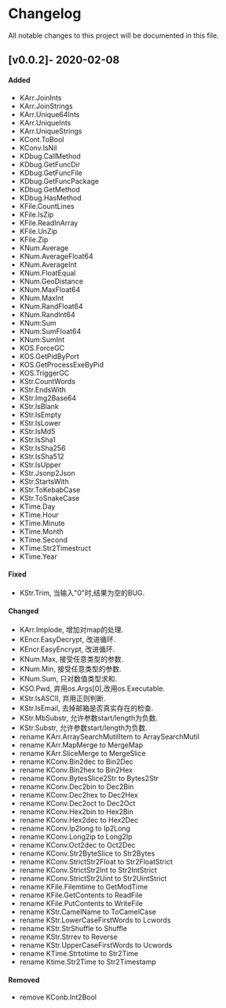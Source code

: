 # Changelog
All notable changes to this project will be documented in this file.

## [v0.0.2]- 2020-02-08
#### Added
- KArr.JoinInts
- KArr.JoinStrings
- KArr.Unique64Ints
- KArr.UniqueInts
- KArr.UniqueStrings
- KCont.ToBool
- KConv.IsNil
- KDbug.CallMethod
- KDbug.GetFuncDir
- KDbug.GetFuncFile
- KDbug.GetFuncPackage
- KDbug.GetMethod
- KDbug.HasMethod
- KFile.CountLines
- KFile.IsZip
- KFile.ReadInArray
- KFile.UnZip
- KFile.Zip
- KNum.Average
- KNum.AverageFloat64
- KNum.AverageInt
- KNum.FloatEqual
- KNum.GeoDistance
- KNum.MaxFloat64
- KNum.MaxInt
- KNum.RandFloat64
- KNum.RandInt64
- KNum:Sum
- KNum:SumFloat64
- KNum:SumInt
- KOS.ForceGC
- KOS.GetPidByPort
- KOS.GetProcessExeByPid
- KOS.TriggerGC
- KStr.CountWords
- KStr.EndsWith
- KStr.Img2Base64
- KStr.IsBlank
- KStr.IsEmpty
- KStr.IsLower
- KStr.IsMd5
- KStr.IsSha1
- KStr.IsSha256
- KStr.IsSha512
- KStr.IsUpper
- KStr.Jsonp2Json
- KStr.StartsWith
- KStr.ToKebabCase
- KStr.ToSnakeCase
- KTime.Day
- KTime.Hour
- KTime.Minute
- KTime.Month
- KTime.Second
- KTime.Str2Timestruct
- KTime.Year

#### Fixed
- KStr.Trim, 当输入"0"时,结果为空的BUG.

#### Changed
- KArr.Implode, 增加对map的处理.
- KEncr.EasyDecrypt, 改进循环.
- KEncr.EasyEncrypt, 改进循环.
- KNum.Max, 接受任意类型的参数.
- KNum.Min, 接受任意类型的参数.
- KNum.Sum, 只对数值类型求和.
- KSO.Pwd, 弃用os.Args[0],改用os.Executable.
- KStr.IsASCII, 弃用正则判断.
- KStr.IsEmail, 去掉邮箱是否真实存在的检查.
- KStr.MbSubstr, 允许参数start/length为负数.
- KStr.Substr, 允许参数start/length为负数.
- rename KArr.ArraySearchMutilItem to ArraySearchMutil
- rename KArr.MapMerge to MergeMap
- rename KArr.SliceMerge to MergeSlice
- rename KConv.Bin2dec to Bin2Dec
- rename KConv.Bin2hex to Bin2Hex
- rename KConv.BytesSlice2Str to Bytes2Str
- rename KConv.Dec2bin to Dec2Bin
- rename KConv.Dec2hex to Dec2Hex
- rename KConv.Dec2oct to Dec2Oct
- rename KConv.Hex2bin to Hex2Bin
- rename KConv.Hex2dec to Hex2Dec
- rename KConv.Ip2long to Ip2Long
- rename KConv.Long2ip to Long2Ip
- rename KConv.Oct2dec to Oct2Dec
- rename KConv.Str2ByteSlice to Str2Bytes
- rename KConv.StrictStr2Float to Str2FloatStrict
- rename KConv.StrictStr2Int to Str2IntStrict
- rename KConv.StrictStr2Uint to Str2UintStrict
- rename KFile.Filemtime to GetModTime
- rename KFile.GetContents to ReadFile
- rename KFile.PutContents to WriteFile
- rename KStr.CamelName to ToCamelCase
- rename KStr.LowerCaseFirstWords to Lcwords
- rename KStr.StrShuffle to Shuffle
- rename KStr.Strrev to Reverse
- rename KStr.UpperCaseFirstWords to Ucwords
- rename KTime.Strtotime to Str2Time
- rename Ktime.Str2Time to Str2Timestamp

#### Removed
- remove KConb.Int2Bool

